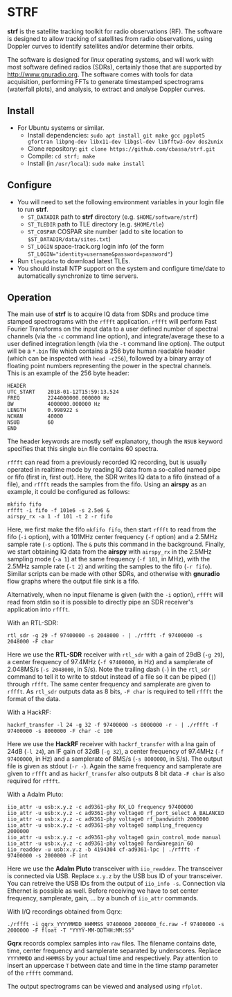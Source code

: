 # STRF

**strf** is the satellite tracking toolkit for radio observations (RF). The software is designed to allow tracking of satellites from radio observations, using Doppler curves to identify satellites and/or determine their orbits.

The software is designed for *linux* operating systems, and will work with most software defined radios (SDRs), certainly those that are supported by http://www.gnuradio.org. The software comes with tools for data acquisition, performing FFTs to generate timestamped spectrograms (waterfall plots), and analysis, to extract and analyse Doppler curves.

Install
------

* For Ubuntu systems or similar.
  * Install dependencies: `sudo apt install git make gcc pgplot5 gfortran libpng-dev libx11-dev libgsl-dev libfftw3-dev dos2unix`
  * Clone repository: `git clone https://github.com/cbassa/strf.git`
  * Compile: `cd strf; make`
  * Install (in `/usr/local`): `sudo make install`

Configure
---------
* You will need to set the following environment variables in your login file to run **strf**.
	* `ST_DATADIR` path to **strf** directory (e.g. `$HOME/software/strf`)
	* `ST_TLEDIR` path to TLE directory (e.g. `$HOME/tle`)
	* `ST_COSPAR` COSPAR site number (add to site location to `$ST_DATADIR/data/sites.txt`)
	* `ST_LOGIN` space-track.org login info (of the form `ST_LOGIN="identity=username&password=password"`)
* Run `tleupdate` to download latest TLEs.
* You should install NTP support on the system and configure time/date to automatically
  synchronize to time servers.

Operation
---------
The main use of **strf** is to acquire IQ data from SDRs and produce time stamped spectrograms with the `rffft` application. `rffft` will perform Fast Fourier Transforms on the input data to a user defined number of spectral channels (via the `-c` command line option), and integrate/average these to a user defined integration length (via the `-t` command line option). The output will be a `*.bin` file which contains a 256 byte human readable header (which can be inspected with `head -c256`), followed by a binary array of floating point numbers representing the power in the spectral channels. This is an example of the 256 byte header:

	HEADER
	UTC_START    2018-01-12T15:59:13.524
	FREQ         2244000000.000000 Hz
	BW           4000000.000000 Hz
	LENGTH       0.998922 s
	NCHAN        40000
	NSUB         60
	END

The header keywords are mostly self explanatory, though the `NSUB` keyword specifies that this single `bin` file contains 60 spectra.

`rffft` can read from a previously recorded IQ recording, but is usually operated in realtime mode by reading IQ data from a so-called named pipe or fifo (first in, first out). Here, the SDR writes IQ data to a fifo (instead of a file), and `rffft` reads the samples from the fifo. Using an **airspy** as an example, it could be configured as follows:

	mkfifo fifo
	rffft -i fifo -f 101e6 -s 2.5e6 &
	airspy_rx -a 1 -f 101 -t 2 -r fifo
	
Here, we first make the fifo `mkfifo fifo`, then start `rffft` to read from the fifo (`-i` option), with a 101MHz center frequency (`-f` option) and a 2.5MHz sample rate (`-s` option). The `&` puts this command in the background. Finally, we start obtaining IQ data from the **airspy** with `airspy_rx` in the 2.5MHz sampling mode (`-a 1`) at the same frequency (`-f 101`, in MHz), with the 2.5MHz sample rate (`-t 2`) and writing the samples to the fifo (`-r fifo`). Similar scripts can be made with other SDRs, and otherwise with **gnuradio** flow graphs where the output file sink is a fifo.

Alternatively, when no input filename is given (with the `-i` option), `rffft` will read from stdin so it is possible to directly pipe an SDR receiver's application into `rffft`.

With an RTL-SDR:

    rtl_sdr -g 29 -f 97400000 -s 2048000 - | ./rffft -f 97400000 -s 2048000 -F char

Here we use the **RTL-SDR** receiver with `rtl_sdr` with a gain of 29dB (`-g 29`), a center frequency of 97.4MHz (`-f 97400000`, in Hz) and a samplerate of 2.048MS/s (`-s 2048000`, in S/s). Note the trailing dash (`-`) in the `rtl_sdr` command to tell it to write to stdout instead of a file so it can be piped (`|`) through `rffft`. The same center frequency and samplerate are given to `rffft`. As `rtl_sdr` outputs data as 8 bits, `-F char` is required to tell `rffft` the format of the data.

With a HackRF:

    hackrf_transfer -l 24 -g 32 -f 97400000 -s 8000000 -r - | ./rffft -f 97400000 -s 8000000 -F char -c 100

Here we use the **HackRF** receiver with `hackrf_transfer` with a lna gain of 24dB (`-l 24`), an IF gain of 32dB (`-g 32`), a center frequency of 97.4MHz (`-f 97400000`, in Hz) and a samplerate of 8MS/s (`-s 8000000`, in S/s). The output file is given as stdout (`-r -`). Again the same frequency and samplerate are given to `rffft` and as `hackrf_transfer` also outputs 8 bit data `-F char` is also required for `rffft`.

With a Adalm Pluto:

    iio_attr -u usb:x.y.z -c ad9361-phy RX_LO frequency 97400000
    iio_attr -u usb:x.y.z -c ad9361-phy voltage0 rf_port_select A_BALANCED
    iio_attr -u usb:x.y.z -c ad9361-phy voltage0 rf_bandwidth 2000000
    iio_attr -u usb:x.y.z -c ad9361-phy voltage0 sampling_frequency 2000000
    iio_attr -u usb:x.y.z -c ad9361-phy voltage0 gain_control_mode manual
    iio_attr -u usb:x.y.z -c ad9361-phy voltage0 hardwaregain 60
    iio_readdev -u usb:x.y.z -b 4194304 cf-ad9361-lpc | ./rffft -f 97400000 -s 2000000 -F int

Here we use the **Adalm Pluto** transceiver with `iio_readdev`. The transceiver is connected via USB. Replace `x.y.z` by the USB bus ID of your transceiver. You can retreive the USB IDs from the output of `iio_info -s`. Connection via Ethernet is possible as well. Before receiving we have to set center frequency, samplerate, gain, ... by a bunch of `iio_attr` commands.

With I/Q recordings obtained from Gqrx:

    ./rffft -i gqrx_YYYYMMDD_HHMMSS_97400000_2000000_fc.raw -f 97400000 -s 2000000 -F float -T "YYYY-MM-DDTHH:MM:SS"

**Gqrx** records complex samples into `raw` files. The filename contains date, time, center frequency and samplerate separated by underscores. Replace `YYYYMMDD` and `HHMMSS` by your actual time and respectively. Pay attention to insert an uppercase `T` between date and time in the time stamp parameter of the `rffft` command.

The output spectrograms can be viewed and analysed using `rfplot`. 
